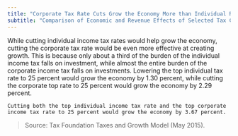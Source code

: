 ```yaml
---
title: "Corporate Tax Rate Cuts Grow the Economy More than Individual Rate Cuts"
subtitle: "Comparison of Economic and Revenue Effects of Selected Tax Cuts (2015)"
---
```

While cutting individual income tax rates would help grow the economy, cutting the corporate tax rate would be even more effective at creating growth. This is because only about a third of the burden of the individual income tax falls on investment, while almost the entire burden of the corporate income tax falls on investments. Lowering the top individual tax rate to 25 percent would grow the economy by 1.30 percent, while cutting the corporate top rate to 25 percent would grow the economy by 2.29 percent.

```Cutting both the top individual income tax rate and the top corporate income tax rate to 25 percent would grow the economy by 3.67 percent.```

>Source: Tax Foundation Taxes and Growth Model (May 2015).
